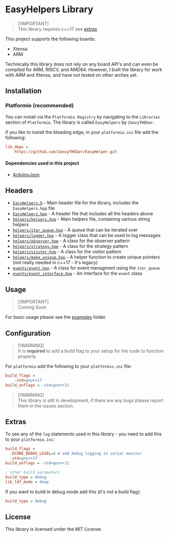 # EasyHelpers Library

> [!IMPORTANT]\
> This library requires c++17
> see [extras](#extras)

This project supports the following boards:

- Xtensa
- ARM

Technically this library does not rely on any board API's and can even be compiled for ARM, RISCV, and AMD64. However, I built the library for work with ARM and Xtensa, and have not tested on other arches yet. 

## Installation

### Platformio (recommended)

You can install via the `Platformio Registry` by navigating to the `Libraries` section of `Platformio`.
The library is called `EasyHelpers` by `ZanzyTHEbar`.

if you like to install the bleading edge, in your `platformio.ini` file add the following:

```ini
lib_deps = 
    https://github.com/ZanzyTHEbar/EasyHelper.git
```

#### Dependencies used in this project

- [ArduinoJson](https://github.com/bblanchon/ArduinoJson)

## Headers

- [`EasyHelpers.h`](/EasyHelpers/lib/EasyHelpers/src/EasyHelpers.h) - Main header file for the library, includes the `EasyHelpers.hpp` file
- [`EasyHelpers.hpp`](/EasyHelpers/lib/EasyHelpers/src/Easyhelpers.hpp) - A header file that includes all the headers above
- [`helpers/helpers.hpp`](/EasyHelpers/lib/EasyHelpers/src/helpers/helpers.hpp) - Main helpers file, containing various string helpers
- [`helpers/iter_queue.hpp`](/EasyHelpers/lib/EasyHelpers/src/helpers/iter_queue.hpp) - A queue that can be iterated over
- [`helpers/logger.hpp`](/EasyHelpers/lib/EasyHelpers/src/helpers/logger.hpp) - A logger class that can be used to log messages
- [`helpers/observer.hpp`](/EasyHelpers/lib/EasyHelpers/src/helpers/observer.hpp) - A class for the observer pattern
- [`helpers/strategy.hpp`](/EasyHelpers/lib/EasyHelpers/src/helpers/strategy.hpp) - A class for the strategy pattern
- [`helpers/visitor.hpp`](/EasyHelpers/lib/EasyHelpers/src/helpers/visitor.hpp) - A class for the visitor pattern
- [`helpers/make_unique.hpp`](/EasyHelpers/lib/EasyHelpers/src/helpers/make_unique.hpp) - A helper function to create unique pointers (not really needed in c++17 - it's legacy)
- [`events/event.hpp`](/EasyHelpers/lib/EasyHelpers/src/events/event.hpp) - A class for event managment using the `iter_queue`
- [`events/event_interface.hpp`](/EasyHelpers/lib/EasyHelpers/src/events/event_interface.hpp) - An interface for the `event` class

## Usage

> [!IMPORTANT]\
> Coming Soon

For basic usage please see the [examples](/EasyHelpers/examples) folder.

## Configuration

> [!WARNING]\
> It is **required** to add a build flag to your setup for the code to function properly.

For `platformio` add the following to your `platformio.ini` file:

```ini
build_flags = 
    -std=gnu++17
build_unflags = -std=gnu++11
```

> [!WARNING]\
> This library is still in development, if there are any bugs please report them in the issues section.

## Extras

To see any of the `log` statements used in this library - you need to add this to your `platformio.ini`:

```ini
build_flags = 
  -DCORE_DEBUG_LEVEL=4 # add debug logging in serial monitor
  -std=gnu++17
build_unflags = -std=gnu++11

; other build parameters
build_type = debug
lib_ldf_mode = deep
```

If you want to build in debug mode add this (it's not a build flag):

```ini
build_type = debug
```

## License

This library is licensed under the MIT License.
